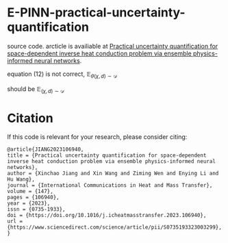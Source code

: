 # E-PINN-practical-uncertainty-quantification
source code. arcticle is availiable at [Practical uncertainty quantification for space-dependent inverse heat conduction problem via ensemble physics-informed neural networks](https://www.sciencedirect.com/science/article/pii/S0735193323003299).

equation (12) is not correct, $\mathbb{E}_{\theta(\chi, d) \sim \mathscr{D}}$

should be $\mathbb{E}_{(\chi, d) \sim \mathscr{D}}$

# Citation
If this code is relevant for your research, please consider citing:
```
@article{JIANG2023106940,
title = {Practical uncertainty quantification for space-dependent inverse heat conduction problem via ensemble physics-informed neural networks},
author = {Xinchao Jiang and Xin Wang and Ziming Wen and Enying Li and Hu Wang},
journal = {International Communications in Heat and Mass Transfer},
volume = {147},
pages = {106940},
year = {2023},
issn = {0735-1933},
doi = {https://doi.org/10.1016/j.icheatmasstransfer.2023.106940},
url = {https://www.sciencedirect.com/science/article/pii/S0735193323003299},
}
```
